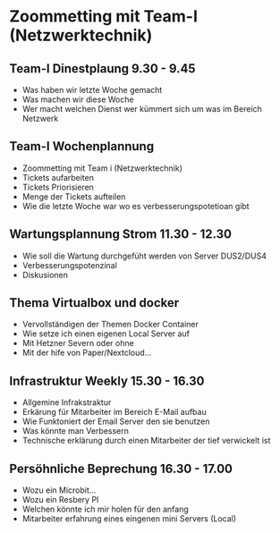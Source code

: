 
# Zoommetting mit Team-I (Netzwerktechnik)

## Team-I Dinestplaung 9.30 - 9.45
- Was haben wir letzte Woche gemacht
- Was machen wir diese Woche
- Wer macht welchen Dienst wer kümmert sich um was im Bereich Netzwerk

## Team-I Wochenplannung

- Zoommetting mit Team i (Netzwerktechnik)
- Tickets aufarbeiten
- Tickets Priorisieren
- Menge der Tickets aufteilen
- Wie die letzte Woche war wo es verbesserungspotetioan gibt

## Wartungsplannung Strom 11.30 - 12.30

- Wie soll die Wartung durchgefüht werden von Server DUS2/DUS4
- Verbesserungspotenzinal
- Diskusionen

## Thema Virtualbox und docker
- Vervollständigen der Themen Docker Container
- Wie setze ich einen eigenen Local Server auf
- Mit Hetzner Severn oder ohne
- Mit der hife von Paper/Nextcloud...

## Infrastruktur Weekly 15.30 - 16.30

- Allgemine Infrakstraktur
- Erkärung für Mitarbeiter im Bereich E-Mail aufbau
- Wie Funktoniert der Email Server den sie benutzen
- Was könnte man Verbessern
- Technische erklärung durch einen Mitarbeiter der tief verwickelt ist

## Persöhnliche Beprechung 16.30 - 17.00
- Wozu ein Microbit...
- Wozu ein Resbery PI
- Welchen könnte ich mir holen für den anfang
- Mitarbeiter erfahrung eines eingenen mini Servers (Local)

